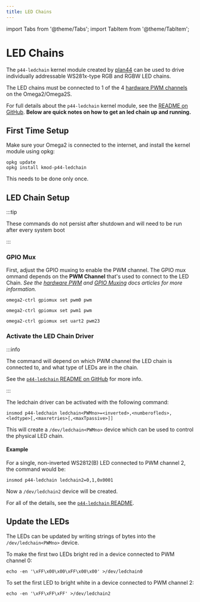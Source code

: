 ```yaml
---
title: LED Chains
---
```


import Tabs from '@theme/Tabs';
import TabItem from '@theme/TabItem';

# LED Chains

The `p44-ledchain` kernel module created by [plan44](https://github.com/plan44) can be used to drive individually addressable WS281x-type RGB and RGBW LED chains. 

The LED chains must be connected to 1 of the 4 [hardware PWM channels](hardware-interfaces/pwm) on the Omega2/Omega2S. 

For full details about the `p44-ledchain` kernel module, see the [README on GitHub](https://github.com/plan44/plan44-feed/tree/master/p44-ledchain#p44-ledchain-for-mt7688). **Below are quick notes on how to get an led chain up and running.**

## First Time Setup

Make sure your Omega2 is connected to the internet, and install the kernel module using opkg:

```
opkg update
opkg install kmod-p44-ledchain
```

This needs to be done only once.

## LED Chain Setup

:::tip

These commands do not persist after shutdown and will need to be run after every system boot

:::

### GPIO Mux

First, adjust the GPIO muxing to enable the PWM channel. The GPIO mux ommand depends on the **PWM Channel** that's used to connect to the LED Chain. *See the [hardware PWM](hardware-interfaces/pwm) and [GPIO Muxing](hardware-interfaces/pin-multiplexing) docs articles for more information.*

<Tabs>
  <TabItem value="pwm0" label="PWM Channel 0" default>

```
omega2-ctrl gpiomux set pwm0 pwm
```

  </TabItem>
  <TabItem value="pwm1" label="PWM Channel 1" default>

```
omega2-ctrl gpiomux set pwm1 pwm
```

  </TabItem>
  <TabItem value="pwm23" label="PWM Channels 2 or 3" default>

```
omega2-ctrl gpiomux set uart2 pwm23
```

  </TabItem>
</Tabs>

### Activate the LED Chain Driver

:::info

The command will depend on which PWM channel the LED chain is connected to, and what type of LEDs are in the chain. 

See the [`p44-ledchain` README on GitHub](https://github.com/plan44/plan44-feed/tree/master/p44-ledchain#p44-ledchain-for-mt7688) for more info.

:::

The ledchain driver can be activated with the following command:

```
insmod p44-ledchain ledchain<PWMno>=<inverted>,<numberofleds>,<ledtype>[,<maxretries>[,<maxTpassive>]]
```

This will create a `/dev/ledchain<PWMno>` device which can be used to control the physical LED chain.

#### Example
For a single, non-inverted WS2812(B) LED connected to PWM channel 2, the command would be:

```
insmod p44-ledchain ledchain2=0,1,0x0001
```

Now a `/dev/ledchain2` device will be created. 

For all of the details, see the [`p44-ledchain` README](https://github.com/plan44/plan44-feed/tree/master/p44-ledchain#using-p44-ledchain).

## Update the LEDs

The LEDs can be updated by writing strings of bytes into the `/dev/ledchain<PWMno>` device.

To make the first two LEDs bright red in a device connected to PWM channel 0:

```
echo -en '\xFF\x00\x00\xFF\x00\x00' >/dev/ledchain0
```

To set the first LED to bright white in a device connected to PWM channel 2:

```
echo -en '\xFF\xFF\xFF' >/dev/ledchain2
```